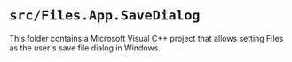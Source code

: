 # `src/Files.App.SaveDialog`

This folder contains a Microsoft Visual C++ project that allows setting Files as the user's save file dialog in Windows.
